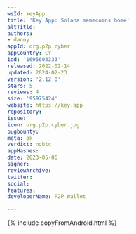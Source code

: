 ```yaml
---
wsId: keyApp
title: 'Key App: Solana memecoins home'
altTitle: 
authors:
- danny
appId: org.p2p.cyber
appCountry: CY
idd: '1605603333'
released: 2022-02-14
updated: 2024-02-23
version: '2.12.0'
stars: 5
reviews: 4
size: '95975424'
website: https://key.app
repository: 
issue: 
icon: org.p2p.cyber.jpg
bugbounty: 
meta: ok
verdict: nobtc
appHashes: 
date: 2023-05-06
signer: 
reviewArchive: 
twitter: 
social: 
features: 
developerName: P2P Wallet

---
```


{% include copyFromAndroid.html %}
